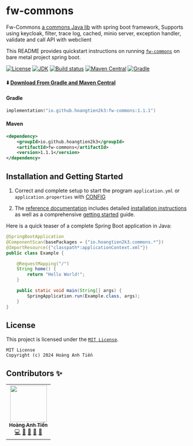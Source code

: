 # fw-commons

Fw-Commons [a commons Java lib]() with spring boot framework, Supports using keycloak, filter, trace log, cached, minio
server, exception handler, validate and call API with webclient

This README provides quickstart instructions on running [`fw-commons`]() on bare metal project spring boot.

[![License](https://img.shields.io/badge/license-MIT-green)](https://www.opensource.org/licenses/mit-license.php)
[![JDK](https://img.shields.io/badge/jdk-21-green.svg)](https://www.oracle.com/java/technologies/downloads/#java21)
[![Build status](https://github.com/ponfee/commons-core/workflows/build-with-maven/badge.svg)](https://github.com/hoangtien2k3/fw-commons/actions)
[![Maven Central](https://img.shields.io/badge/maven--central-1.1.0-orange.svg?style=plastic&logo=apachemaven)](https://central.sonatype.com/artifact/io.github.hoangtien2k3/fw-commons/1.1.0)
[![Gradle](https://img.shields.io/badge/gradle-1.1.0-orange.svg?style=plastic&logo=apachemaven)](https://central.sonatype.com/artifact/io.github.hoangtien2k3/fw-commons/1.1.0)

#### ⬇️ [Download From Gradle and Maven Central](https://central.sonatype.com/artifact/io.github.hoangtien2k3/fw-commons/1.1.1) 

#### Gradle

```kotlin
implementation("io.github.hoangtien2k3:fw-commons:1.1.1")
```

#### Maven

```xml
<dependency>
    <groupId>io.github.hoangtien2k3</groupId>
    <artifactId>fw-commons</artifactId>
    <version>1.1.1</version>
</dependency>
```

## Installation and Getting Started

1. Correct and complete setup to start the program `application.yml` or `application.properties`
   with [CONFIG](src/main/resources/application.yml)

2. The [reference documentation]() includes detailed [installation instructions]() as well as a
   comprehensive [getting started]() guide.

Here is a quick teaser of a complete Spring Boot application in Java:

```java
@SpringBootApplication
@ComponentScan(basePackages = {"io.hoangtien2k3.commons.*"})
@ImportResource({"classpath*:applicationContext.xml"})
public class Example {

    @RequestMapping("/")
    String home() {
        return "Hello World!";
    }

    public static void main(String[] args) {
        SpringApplication.run(Example.class, args);
    }
}
```

## License

This project is licensed under the [`MIT License`](LICENSE).

```text
MIT License
Copyright (c) 2024 Hoàng Anh Tiến
```

## Contributors ✨

<table>
  <tr>
    <td align="center"><a href="https://www.linkedin.com/in/hoangtien2k3/"><img src="https://avatars.githubusercontent.com/u/122768076?v=4?s=100" width="100px;" alt=""/><br /><sub><b>Hoàng Anh Tiến</b></sub></a><br /><a href="https://github.com/hoangtien2k3/news-app/commits?author=hoangtien2k3" title="Code">💻</a> <a href="#maintenance-hoangtien2k3" title="Maintenance">🚧</a> <a href="#ideas-hoangtien2k3" title="Ideas, Planning, & Feedback">🤔</a> <a href="#design-hoangtien2k3" title="Design">🎨</a> <a href="https://github.com/hoangtien2k3/news-app/issues?q=author%hoangtien2k3" title="Bug reports">🐛</a></td>
  </tr>
</table>
